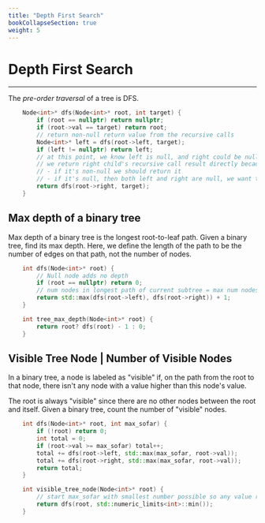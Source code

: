 ```yaml
---
title: "Depth First Search"
bookCollapseSection: true
weight: 5
---
```


# Depth First Search
---
The *pre-order traversal* of a tree is DFS.
```c++
    Node<int>* dfs(Node<int>* root, int target) {
        if (root == nullptr) return nullptr;
        if (root->val == target) return root;
        // return non-null return value from the recursive calls
        Node<int>* left = dfs(root->left, target);
        if (left != nullptr) return left;
        // at this point, we know left is null, and right could be null or non-null
        // we return right child's recursive call result directly because
        // - if it's non-null we should return it
        // - if it's null, then both left and right are null, we want to return null
        return dfs(root->right, target);
    }

```


## Max depth of a binary tree
Max depth of a binary tree is the longest root-to-leaf path. Given a binary tree, find its max depth. Here, we define the length of the path to be the number of edges on that path, not the number of nodes.

```c++
    int dfs(Node<int>* root) {
        // Null node adds no depth
        if (root == nullptr) return 0;
        // num nodes in longest path of current subtree = max num nodes of its two subtrees + 1 current node
        return std::max(dfs(root->left), dfs(root->right)) + 1;
    }

    int tree_max_depth(Node<int>* root) {
        return root? dfs(root) - 1 : 0;
    }
```

## Visible Tree Node | Number of Visible Nodes
In a binary tree, a node is labeled as "visible" if, on the path from the root to that node, there isn't any node with a value higher than this node's value.

The root is always "visible" since there are no other nodes between the root and itself. Given a binary tree, count the number of "visible" nodes.

```c++
    int dfs(Node<int>* root, int max_sofar) {
        if (!root) return 0;
        int total = 0;
        if (root->val >= max_sofar) total++;
        total += dfs(root->left, std::max(max_sofar, root->val));
        total += dfs(root->right, std::max(max_sofar, root->val));
        return total;
    }

    int visible_tree_node(Node<int>* root) {
        // start max_sofar with smallest number possible so any value root has is greater than it
        return dfs(root, std::numeric_limits<int>::min());
    }
```
